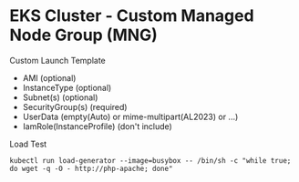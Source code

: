 # EKS Cluster - Custom Managed Node Group (MNG)

Custom Launch Template
- AMI (optional)
- InstanceType (optional)
- Subnet(s) (optional)
- SecurityGroup(s) (required)
- UserData (empty(Auto) or mime-multipart(AL2023) or ...)
- IamRole(InstanceProfile) (don't include)

Load Test
```
kubectl run load-generator --image=busybox -- /bin/sh -c "while true; do wget -q -O - http://php-apache; done"
```